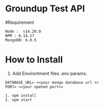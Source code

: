 # Groundup Test API

#Requirement
```
Node :  v14.20.0
NPM : 6.14.17
MongoDB: 6.0.5
```

# How to Install

1. Add Environtment files .env
params: 
```
DATABASE_URL= <<your mongo database url >>
PORT= <<your opened port>>
```
```
1. npm install
2. npm start
```